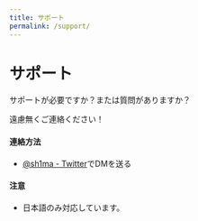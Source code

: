 ```yaml
---
title: サポート
permalink: /support/
---
```


# サポート

サポートが必要ですか？または質問がありますか？

遠慮無くご連絡ください！

#### 連絡方法
- [@sh1ma - Twitter](http://twitter.com/sh1ma)でDMを送る


#### 注意
- 日本語のみ対応しています。